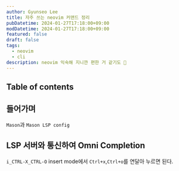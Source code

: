 ```yaml
---
author: Gyunseo Lee
title: 자주 쓰는 neovim 커맨드 정리
pubDatetime: 2024-01-27T17:18:00+09:00
modDatetime: 2024-01-27T17:18:00+09:00
featured: false
draft: false
tags:
  - neovim
  - cli
description: neovim 익숙해 지니깐 편한 거 같기도 🤭
---
```


## Table of contents

## 들어가며

`Mason`과 `Mason LSP config`

## LSP 서버와 통신하여 Omni Completion

`i_CTRL-X_CTRL-O` insert mode에서 `Ctrl+x`,`Ctrl+o`를 연달아 누르면 된다.
